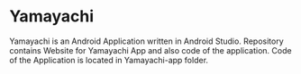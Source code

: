 # Yamayachi
Yamayachi is an Android Application written in Android Studio.
Repository contains Website for Yamayachi App and also code of the application.
Code of the Application is located in Yamayachi-app folder.
